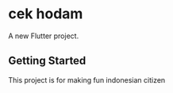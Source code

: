 # cek hodam

A new Flutter project.

## Getting Started

This project is for making fun indonesian citizen

